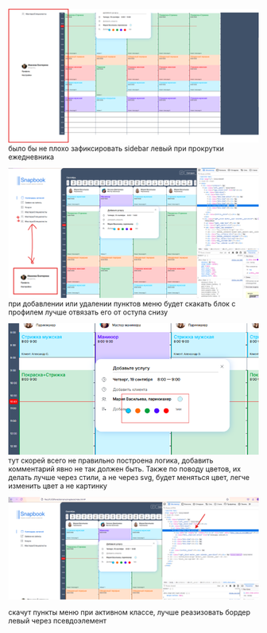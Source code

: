 ![Image alt](https://github.com/vyachin/snapbook/blob/main/screenshots/1.png)
было бы не плохо зафиксировать sidebar левый при прокрутки ежедневника


![Image alt](https://github.com/vyachin/snapbook/blob/main/screenshots/2.png)
при добавлении или удалении пунктов меню будет скакать блок с профилем лучше отвязать его от оступа снизу

![Image alt](https://github.com/vyachin/snapbook/blob/main/screenshots/3.png)
тут скорей всего не правильно построена логика, добавить комментарий явно не так должен быть.
Также по поводу цветов, их делать лучше через стили, а не через svg, будет меняться цвет, легче изменить цвет а не картинку


![Image alt](https://github.com/vyachin/snapbook/blob/main/screenshots/4.png)

скачут пункты меню при активном классе, лучше реазизовать бордер левый через псевдоэлемент 